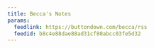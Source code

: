 ```yaml
---
title: Becca's Notes
params:
  feedlink: https://buttondown.com/becca/rss
  feedid: b8c4e88dae88ad31cf80abcc03fe5d32
---
```

